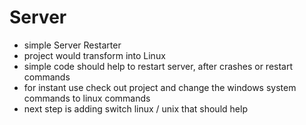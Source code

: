 # Server
- simple Server Restarter
- project would transform into Linux
- simple code should help to restart server, after crashes or restart commands
- for instant use check out project and change the windows system commands to linux commands
- next step is adding switch linux / unix that should help

